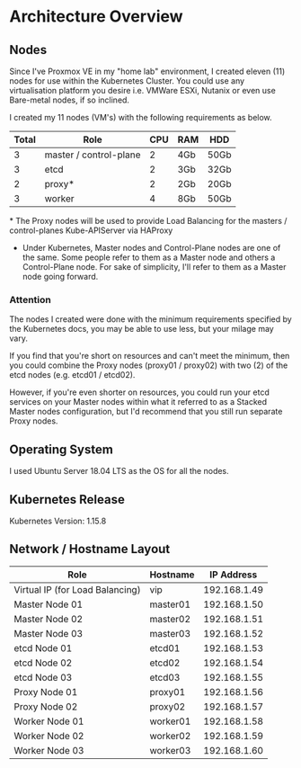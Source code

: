 # Architecture Overview

## Nodes

Since I've Proxmox VE in my "home lab" environment, I created eleven (11) nodes for use within the Kubernetes Cluster. You could use any virtualisation platform you desire i.e. VMWare ESXi, Nutanix or even use Bare-metal nodes, if so inclined.

I created my 11 nodes (VM's) with the following requirements as below.

| Total | Role | CPU | RAM | HDD |
|-------|------|-----|-----|-----|
| 3     | master / control-plane | 2 | 4Gb | 50Gb |
| 3     | etcd | 2   | 3Gb | 32Gb |
| 2     | proxy* | 2 | 2Gb | 20Gb |
| 3     | worker | 4 | 8Gb | 50Gb |

\* The Proxy nodes will be used to provide Load Balancing for the masters / control-planes Kube-APIServer via HAProxy

* Under Kubernetes, Master nodes and Control-Plane nodes are one of the same. Some people refer to them as a Master node and others a Control-Plane node. For sake of simplicity, I'll refer to them as a Master node going forward.

### Attention

The nodes I created were done with the minimum requirements specified by the Kubernetes docs, you may be able to use less, but your milage may vary.  

If you find that you're short on resources and can't meet the minimum, then you could combine the Proxy nodes (proxy01 / proxy02) with two (2) of the etcd nodes (e.g. etcd01 / etcd02).

However, if you're even shorter on resources, you could run your etcd services on your Master nodes within what it referred to as a Stacked Master nodes configuration, but I'd recommend that you still run separate Proxy nodes.

## Operating System

I used Ubuntu Server 18.04 LTS as the OS for all the nodes.

## Kubernetes Release

Kubernetes Version: 1.15.8

## Network / Hostname Layout

| Role | Hostname | IP Address |
|------|----------|------------|
| Virtual IP (for Load Balancing) | vip | 192.168.1.49 |
| Master Node 01 | master01 | 192.168.1.50 |
| Master Node 02 | master02 | 192.168.1.51 |
| Master Node 03 | master03 | 192.168.1.52 |
| etcd Node 01 | etcd01 | 192.168.1.53 |
| etcd Node 02 | etcd02 | 192.168.1.54 |
| etcd Node 03 | etcd03 | 192.168.1.55 |
| Proxy Node 01 | proxy01 | 192.168.1.56 |
| Proxy Node 02 | proxy02 | 192.168.1.57 |
| Worker Node 01 | worker01 | 192.168.1.58 |
| Worker Node 02 | worker02 | 192.168.1.59 |
| Worker Node 03 | worker03 | 192.168.1.60 |

